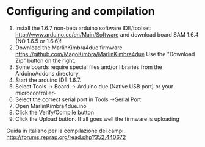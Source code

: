 # Configuring and compilation

  1. Install the 1.6.7 non-beta arduino software IDE/toolset: http://www.arduino.cc/en/Main/Software and download board SAM 1.6.4 (NO 1.6.5 or 1.6.6)!
  2. Download the MarlinKimbra4due firmware
   https://github.com/MagoKimbra/MarlinKimbra4due
   Use the "Download Zip" button on the right.
  3. Some boards require special files and/or libraries from the ArduinoAddons directory.
  4. Start the arduino IDE 1.6.7.
  5. Select Tools -> Board -> Arduino due (Native USB port) or your microcontroller-
  6. Select the correct serial port in Tools ->Serial Port
  7. Open MarlinKimbra4due.ino
  8. Click the Verify/Compile button
  9. Click the Upload button. If all goes well the firmware is uploading


Guida in Italiano per la compilazione dei campi.
http://forums.reprap.org/read.php?352,440672